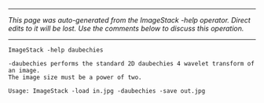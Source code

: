 
---

_This page was auto-generated from the ImageStack -help operator. Direct edits to it will be lost. Use the comments below to discuss this operation._

---

```
ImageStack -help daubechies

-daubechies performs the standard 2D daubechies 4 wavelet transform of an image. 
The image size must be a power of two.

Usage: ImageStack -load in.jpg -daubechies -save out.jpg

```